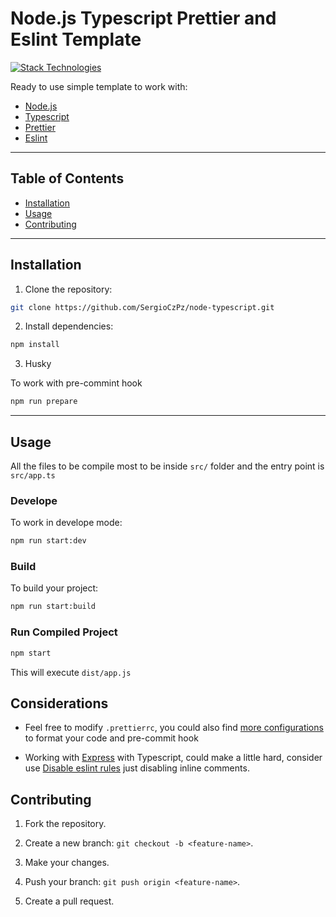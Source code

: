 # Node.js Typescript Prettier and Eslint Template

[![Stack Technologies](https://skillicons.dev/icons?i=nodejs,npm,ts)](https://skillicons.dev)

Ready to use simple template to work with:

- [Node.js]()
- [Typescript](https://www.typescriptlang.org)
- [Prettier](https://prettier.io)
- [Eslint](https://eslint.org)

---

## Table of Contents

- [Installation](#installation)
- [Usage](#usage)
- [Contributing](#contributing)

---

## Installation

1. Clone the repository:

```bash
git clone https://github.com/SergioCzPz/node-typescript.git
```

2. Install dependencies:

```bash
npm install
```

3. Husky

To work with pre-commint hook

```bash
npm run prepare
```

---

## Usage

All the files to be compile most to be inside `src/` folder and the entry point is `src/app.ts`

### Develope

To work in develope mode:

```bash
npm run start:dev
```

### Build

To build your project:

```bash
npm run start:build
```

### Run Compiled Project

```bash
npm start
```

This will execute `dist/app.js`

## Considerations

- Feel free to modify `.prettierrc`, you could also find [more configurations](https://prettier.io/docs/precommit) to format your code and pre-commit hook

- Working with [Express](https://expressjs.com) with Typescript, could make a little hard, consider use [Disable eslint rules](https://eslint.org/docs/latest/use/configure/rules#disabling-inline-comments) just disabling inline comments.

## Contributing

1. Fork the repository.

2. Create a new branch: `git checkout -b <feature-name>`.

3. Make your changes.

4. Push your branch: `git push origin <feature-name>`.

5. Create a pull request.
